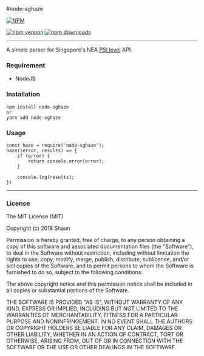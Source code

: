 #node-sghaze

[![NPM](https://nodei.co/npm/node-sghaze.png)](https://nodei.co/npm/node-sghaze/)

[![npm version](https://img.shields.io/npm/v/node-sghaze.svg)](https://npmjs.com/package/node-sghaze)
[![npm downloads](https://img.shields.io/npm/dm/node-sghaze.svg)](https://npmjs.com/package/node-sghaze)

---

A simple parser for Singapore's NEA [PSI level](https://www.haze.gov.sg/) API.

### Requirement
- NodeJS

### Installation
```
npm install node-sghaze
or
yarn add node-sghaze
```

### Usage
```
const haze = require('node-sghaze');
haze((error, results) => {
    if (error) {
        return console.error(error);
    }

    console.log(results);
})
```
---

### License
The MIT License (MIT)

Copyright (c) 2018 Shaun

Permission is hereby granted, free of charge, to any person obtaining a copy
of this software and associated documentation files (the "Software"), to deal
in the Software without restriction, including without limitation the rights
to use, copy, modify, merge, publish, distribute, sublicense, and/or sell
copies of the Software, and to permit persons to whom the Software is
furnished to do so, subject to the following conditions:

The above copyright notice and this permission notice shall be included in all
copies or substantial portions of the Software.

THE SOFTWARE IS PROVIDED "AS IS", WITHOUT WARRANTY OF ANY KIND, EXPRESS OR
IMPLIED, INCLUDING BUT NOT LIMITED TO THE WARRANTIES OF MERCHANTABILITY,
FITNESS FOR A PARTICULAR PURPOSE AND NONINFRINGEMENT. IN NO EVENT SHALL THE
AUTHORS OR COPYRIGHT HOLDERS BE LIABLE FOR ANY CLAIM, DAMAGES OR OTHER
LIABILITY, WHETHER IN AN ACTION OF CONTRACT, TORT OR OTHERWISE, ARISING FROM,
OUT OF OR IN CONNECTION WITH THE SOFTWARE OR THE USE OR OTHER DEALINGS IN THE
SOFTWARE.
